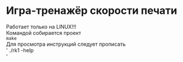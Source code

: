 # Игра-тренажёр скорости печати
Работает только на LINUX!!!  
Командой собирается проект  
`
make  
`  
Для просмотра инструкций следует прописать  
'
./rk1 -help  
'

